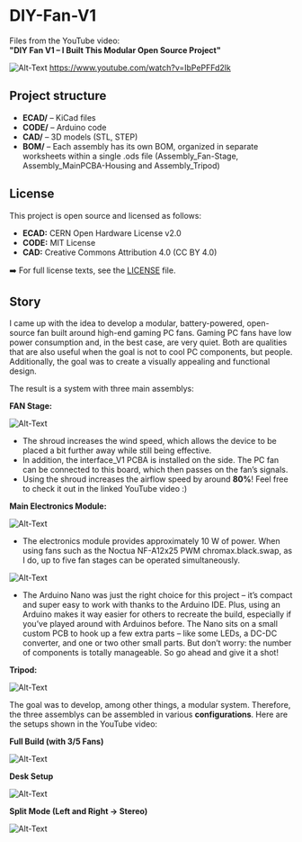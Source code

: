 # DIY-Fan-V1

Files from the YouTube video:  
**"DIY Fan V1 – I Built This Modular Open Source Project"**

![Alt-Text](img/DIY_FAN_V1_Thumbnail.png)
https://www.youtube.com/watch?v=IbPePFFd2lk



## Project structure

- **ECAD/** – KiCad files  
- **CODE/** – Arduino code  
- **CAD/** – 3D models (STL, STEP)
- **BOM/** – Each assembly has its own BOM, organized in separate worksheets within a single .ods file (Assembly_Fan-Stage, Assembly_MainPCBA-Housing and Assembly_Tripod)



## License

This project is open source and licensed as follows:

- **ECAD:** CERN Open Hardware License v2.0  
- **CODE:** MIT License  
- **CAD:** Creative Commons Attribution 4.0 (CC BY 4.0)

➡️ For full license texts, see the [LICENSE](LICENSE) file.


## Story

I came up with the idea to develop a modular, battery-powered, open-source fan built around high-end gaming PC fans. Gaming PC fans have low power consumption and, in the best case, are very quiet. Both are qualities that are also useful when the goal is not to cool PC components, but people. Additionally, the goal was to create a visually appealing and functional design.

The result is a system with three main assemblys: 


**FAN Stage:**

![Alt-Text](img/Assembly1.png)

- The shroud increases the wind speed, which allows the device to be placed a bit further away while still being effective.
- In addition, the interface_V1 PCBA is installed on the side. The PC fan can be connected to this board, which then passes on the fan’s signals.
- Using the shroud increases the airflow speed by around **80%**! Feel free to check it out in the linked YouTube video :)


**Main Electronics Module:**

![Alt-Text](img/Assembly2.png)

- The electronics module provides approximately 10 W of power. When using fans such as the Noctua NF-A12x25 PWM chromax.black.swap, as I do, up to five fan stages can be operated simultaneously.

![Alt-Text](img/ArduinoNano.png)

- The Arduino Nano was just the right choice for this project – it’s compact and super easy to work with thanks to the Arduino IDE. Plus, using an Arduino makes it way easier for others to recreate the build, especially if you’ve played around with Arduinos before. The Nano sits on a small custom PCB to hook up a few extra parts – like some LEDs, a DC-DC converter, and one or two other small parts. But don’t worry: the number of components is totally manageable. So go ahead and give it a shot!


**Tripod:**

![Alt-Text](img/Assembly3.png)

The goal was to develop, among other things, a modular system. Therefore, the three assemblys can be assembled in various **configurations**. Here are the setups shown in the YouTube video:


**Full Build (with 3/5 Fans)**

![Alt-Text](img/Build1.png)


**Desk Setup**

![Alt-Text](img/Build2.png)


**Split Mode (Left and Right → Stereo)**

![Alt-Text](img/Build3.png)






